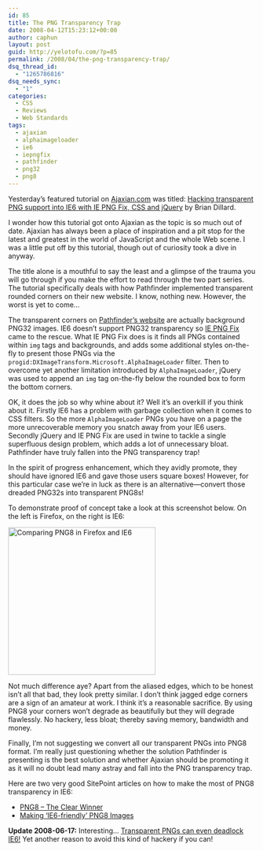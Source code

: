 ```yaml
---
id: 85
title: The PNG Transparency Trap
date: 2008-04-12T15:23:12+00:00
author: caphun
layout: post
guid: http://yelotofu.com/?p=85
permalink: /2008/04/the-png-transparency-trap/
dsq_thread_id:
  - "1265786816"
dsq_needs_sync:
  - "1"
categories:
  - CSS
  - Reviews
  - Web Standards
tags:
  - ajaxian
  - alphaimageloader
  - ie6
  - iepngfix
  - pathfinder
  - png32
  - png8
---
```

Yesterday&#8217;s featured tutorial on [Ajaxian.com](http://ajaxian.com) was titled: [Hacking transparent PNG support into IE6 with IE PNG Fix, CSS and jQuery](http://ajaxian.com/archives/ajaxian-featured-tutorial-hacking-transparent-png-support-into-ie6-with-ie-png-fix-css-and-jquery) by Brian Dillard.

I wonder how this tutorial got onto Ajaxian as the topic is so much out of date. Ajaxian has always been a place of inspiration and a pit stop for the latest and greatest in the world of JavaScript and the whole Web scene. I was a little put off by this tutorial, though out of curiosity took a dive in anyway. 

The title alone is a mouthful to say the least and a glimpse of the trauma you will go through if you make the effort to read through the two part series. The tutorial specifically deals with how Pathfinder implemented transparent rounded corners on their new website. I know, nothing new. However, the worst is yet to come&#8230;

The transparent corners on [Pathfinder&#8217;s website](http://pathf.com) are actually background PNG32 images. IE6 doesn&#8217;t support PNG32 transparency so [IE PNG Fix](http://www.twinhelix.com/css/iepngfix/) came to the rescue. What IE PNG Fix does is it finds all PNGs contained within `img` tags and backgrounds, and adds some additional styles on-the-fly to present those PNGs via the `progid:DXImageTransform.Microsoft.AlphaImageLoader` filter. Then to overcome yet another limitation introduced by `AlphaImageLoader`, jQuery was used to append an `img` tag on-the-fly below the rounded box to form the bottom corners.

OK, it does the job so why whine about it? Well it&#8217;s an overkill if you think about it. Firstly IE6 has a problem with garbage collection when it comes to CSS filters. So the more `AlphaImageLoader` PNGs you have on a page the more unrecoverable memory you snatch away from your IE6 users. Secondly jQuery and IE PNG Fix are used in twine to tackle a single superfluous design problem, which adds a lot of unnecessary bloat. Pathfinder have truly fallen into the PNG transparency trap!

In the spirit of progress enhancement, which they avidly promote, they should have ignored IE6 and gave those users square boxes! However, for this particular case we&#8217;re in luck as there is an alternative&mdash;convert those dreaded PNG32s into transparent PNG8s!

To demonstrate proof of concept take a look at this screenshot below. On the left is Firefox, on the right is IE6:

<img src="http://yelotofu.com/wp-content/uploads/2008/04/png8_firefox_ie6_comparison.png" alt="Comparing PNG8 in Firefox and IE6" title="png8_firefox_ie6_comparison" width="300" height="300" class="aligncenter size-full wp-image-86" /> 

Not much difference aye? Apart from the aliased edges, which to be honest isn&#8217;t all that bad, they look pretty similar. I don&#8217;t think jagged edge corners are a sign of an amateur at work. I think it&#8217;s a reasonable sacrifice. By using PNG8 your corners won&#8217;t degrade as beautifully but they will degrade flawlessly. No hackery, less bloat; thereby saving memory, bandwidth and money.

Finally, I&#8217;m not suggesting we convert all our transparent PNGs into PNG8 format. I&#8217;m really just questioning whether the solution Pathfinder is presenting is the best solution and whether Ajaxian should be promoting it as it will no doubt lead many astray and fall into the PNG transparency trap.

Here are two very good SitePoint articles on how to make the most of PNG8 transparency in IE6:

  * [PNG8 &#8211; The Clear Winner](http://www.sitepoint.com/blogs/2007/09/18/png8-the-clear-winner/)
  * [Making &lsquo;IE6-friendly&rsquo; PNG8 Images]()

**Update 2008-06-17:** Interesting&#8230; [Transparent PNGs can even deadlock IE6!](http://blogs.cozi.com/tech/2008/03/transparent-png.html) Yet another reason to avoid this kind of hackery if you can!